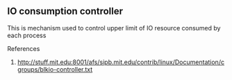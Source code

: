 ﻿## IO consumption controller

This is mechanism used to control upper limit of  IO resource consumed by each process

References

1. http://stuff.mit.edu:8001/afs/sipb.mit.edu/contrib/linux/Documentation/cgroups/blkio-controller.txt